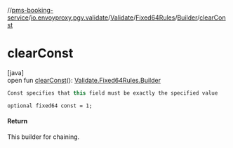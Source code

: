 //[pms-booking-service](../../../../../index.md)/[io.envoyproxy.pgv.validate](../../../index.md)/[Validate](../../index.md)/[Fixed64Rules](../index.md)/[Builder](index.md)/[clearConst](clear-const.md)

# clearConst

[java]\
open fun [clearConst](clear-const.md)(): [Validate.Fixed64Rules.Builder](index.md)

```kotlin
Const specifies that this field must be exactly the specified value

```
`optional fixed64 const = 1;`

#### Return

This builder for chaining.